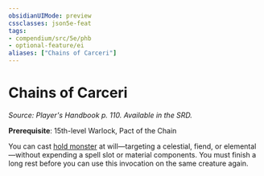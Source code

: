 ```yaml
---
obsidianUIMode: preview
cssclasses: json5e-feat
tags:
- compendium/src/5e/phb
- optional-feature/ei
aliases: ["Chains of Carceri"]
---
```

# Chains of Carceri
*Source: Player's Handbook p. 110. Available in the SRD.*  

**Prerequisite**: 15th-level Warlock, Pact of the Chain

You can cast [hold monster](../spells/hold-monster.md#) at will—targeting a celestial, fiend, or elemental—without expending a spell slot or material components. You must finish a long rest before you can use this invocation on the same creature again.